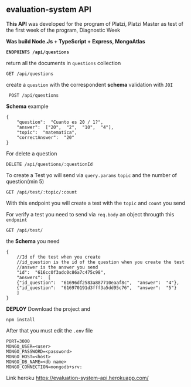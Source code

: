 ## **evaluation-system API**

**This API** was developed for the program of Platzi, Platzi Master as test of the first week of the program, Diagnostic Week

**Was build Node.Js + TypeScript + Express, MongoAtlas** 

**`ENDPOINTS /api/questions`**

return all the documents in `questions` collection

    GET /api/questions
   
create a `question` with the correspondent **schema** validation with `JOI`

     POST /api/questions

**Schema** example

    {
    	"question":  "Cuanto es 20 / 1?",
    	"answer":  ["20",  "2",  "10",  "4"],
    	"topic":  "matematica",
    	"correctAnswer":  "20"
    }

For delete a question

    DELETE /api/questions/:questionId

To create a Test yo will send via `query.params` `topic` and the number of question(min 5)

    GET /api/test/:topic/:count

With this endpoint you will create a test with the `topic` and `count` you send

For verify a test you need to send via `req.body` an object througth this `endpoint`

    GET /api/test/
the **Schema** you need

    {
	    //Id of the test when you create
	    //id_question is the id of the question when you create the test
	    //answer is the answer you send 
    	"id":  "616cc0f3adc0c86a7c475c98",
    	"answers":  [
    	{"id_question":  "61696df2583a887710eaaf8c",  "answer":  "4"},
    	{"id_question":  "616970191d3fff3a5dd95c76",  "answer":  "5"}
    	]
    }

**DEPLOY**
Download the project and

    npm install
After that you must edit the `.env` file

    PORT=3000
    MONGO_USER=<user>
    MONGO_PASSWORD=<password>
    MONGO_HOST=<host>
    MONGO_DB_NAME=<db name>
    MONGO_CONNECTION=mongodb+srv:
Link heroku https://evaluation-system-api.herokuapp.com/